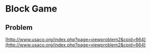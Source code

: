 
# Block Game

## Problem

[http://www.usaco.org/index.php?page=viewproblem2&cpid=664](http://www.usaco.org/index.php?page=viewproblem2&cpid=664)
